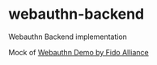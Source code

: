 # webauthn-backend
Webauthn Backend implementation

Mock of [Webauthn Demo by Fido Alliance](https://github.com/fido-alliance/webauthn-demo)